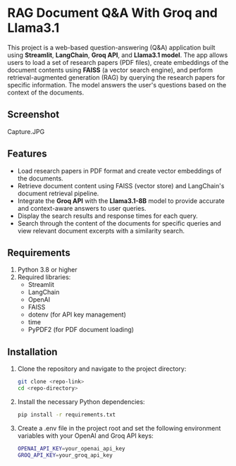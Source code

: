 # RAG Document Q&A With Groq and Llama3.1

This project is a web-based question-answering (Q&A) application built using **Streamlit**, **LangChain**, **Groq API**, and **Llama3.1 model**. The app allows users to load a set of research papers (PDF files), create embeddings of the document contents using **FAISS** (a vector search engine), and perform retrieval-augmented generation (RAG) by querying the research papers for specific information. The model answers the user's questions based on the context of the documents.

## Screenshot 

Capture.JPG

## Features

- Load research papers in PDF format and create vector embeddings of the documents.
- Retrieve document content using FAISS (vector store) and LangChain's document retrieval pipeline.
- Integrate the **Groq API** with the **Llama3.1-8B** model to provide accurate and context-aware answers to user queries.
- Display the search results and response times for each query.
- Search through the content of the documents for specific queries and view relevant document excerpts with a similarity search.

## Requirements

1. Python 3.8 or higher
2. Required libraries:
   - Streamlit
   - LangChain
   - OpenAI
   - FAISS
   - dotenv (for API key management)
   - time
   - PyPDF2 (for PDF document loading)

## Installation

1. Clone the repository and navigate to the project directory:

   ```bash
   git clone <repo-link>
   cd <repo-directory>
   
2. Install the necessary Python dependencies:

    ```bash
   pip install -r requirements.txt

3. Create a .env file in the project root and set the following environment variables with your OpenAI and Groq API keys:

     ```bash
     OPENAI_API_KEY=your_openai_api_key
    GROQ_API_KEY=your_groq_api_key

